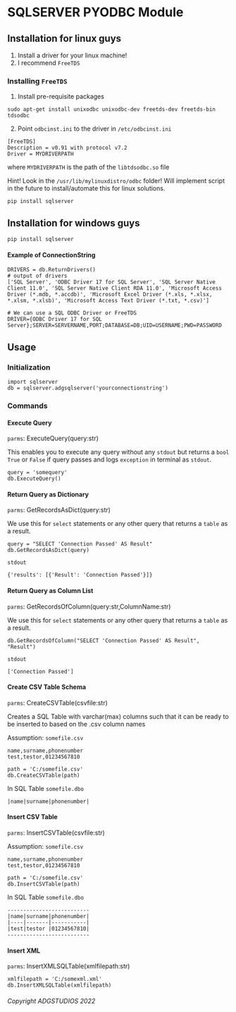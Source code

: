 # SQLSERVER PYODBC Module 

## Installation for linux guys

1. Install a driver for your linux machine!
2. I recommend `FreeTDS` 

### Installing `FreeTDS`

1. Install pre-requisite packages
```
sudo apt-get install unixodbc unixodbc-dev freetds-dev freetds-bin tdsodbc
```

2. Point `odbcinst.ini` to the driver in `/etc/odbcinst.ini`
```
[FreeTDS]
Description = v0.91 with protocol v7.2
Driver = MYDRIVERPATH
```

where `MYDRIVERPATH` is the path of the `libtdsodbc.so` file

Hint! Look in the `/usr/lib/mylinuxdistro/odbc`  folder!
Will implement script in the future to install/automate this for linux solutions.

````
pip install sqlserver
````

## Installation for windows guys
````
pip install sqlserver
````

#### Example of ConnectionString
````
DRIVERS = db.ReturnDrivers()
# output of drivers
['SQL Server', 'ODBC Driver 17 for SQL Server', 'SQL Server Native Client 11.0', 'SQL Server Native Client RDA 11.0', 'Microsoft Access Driver (*.mdb, *.accdb)', 'Microsoft Excel Driver (*.xls, *.xlsx, *.xlsm, *.xlsb)', 'Microsoft Access Text Driver (*.txt, *.csv)']

# We can use a SQL ODBC Driver or FreeTDS
DRIVER={ODBC Driver 17 for SQL Server};SERVER=SERVERNAME,PORT;DATABASE=DB;UID=USERNAME;PWD=PASSWORD
````


## Usage

### Initialization
````
import sqlserver
db = sqlserver.adgsqlserver('yourconnectionstring')
````
### Commands

#### Execute Query
`parms`: ExecuteQuery(query:str)

This enables you to execute any query without any `stdout` but returns a `bool` `True` or `False` if query passes and logs `exception` in terminal as `stdout`.
```
query = 'somequery'
db.ExecuteQuery()
```

#### Return Query as Dictionary

`parms`: GetRecordsAsDict(query:str)

We use this for `select` statements or any other query that returns a `table` as a result.
```
query = "SELECT 'Connection Passed' AS Result"
db.GetRecordsAsDict(query)
```

`stdout`
```
{'results': [{'Result': 'Connection Passed'}]}
```

#### Return Query as Column List
`parms`: GetRecordsOfColumn(query:str,ColumnName:str)


We use this for `select` statements or any other query that returns a `table` as a result.
```
db.GetRecordsOfColumn("SELECT 'Connection Passed' AS Result", "Result")
```

`stdout`
```
['Connection Passed']
```

#### Create CSV Table Schema
`parms`: CreateCSVTable(csvfile:str)

Creates a SQL Table with varchar(max) columns such that it can be ready to be inserted to based on the .csv column names

Assumption: `somefile.csv`
```
name,surname,phonenumber
test,testor,01234567810
```

```
path = 'C:/somefile.csv'
db.CreateCSVTable(path)
```

In SQL Table `somefile.dbo`
```
|name|surname|phonenumber|
```

#### Insert CSV Table
`parms`: InsertCSVTable(csvfile:str)

Assumption: `somefile.csv`
```
name,surname,phonenumber
test,testor,01234567810
```
```
path = 'C:/somefile.csv'
db.InsertCSVTable(path)
```
In SQL Table `somefile.dbo`
```
--------------------------
|name|surname|phonenumber|
|----|-------|-----------|
|test|testor |01234567810|
--------------------------
```

#### Insert XML
`parms`: InsertXMLSQLTable(xmlfilepath:str)

```
xmlfilepath = 'C:/somexml.xml'
db.InsertXMLSQLTable(xmlfilepath)
```

###### Copyright ADGSTUDIOS 2022
